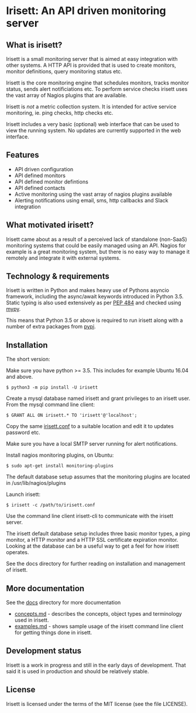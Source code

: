 Irisett: An API driven monitoring server
========================================

What is irisett?
----------------

Irisett is a small monitoring server that is aimed at easy integration with
other systems. A HTTP API is provided that is used to create monitors,
monitor definitions, query monitoring status etc.

Irisett is the core monitoring engine that schedules monitors, tracks monitor
status, sends alert notificiations etc. To perform service checks irisett
uses the vast array of Nagios plugins that are available.

Irisett is _not_ a metric collection system. It is intended for active
service monitoring, ie. ping checks, http checks etc.

Irisett includes a very basic (optional) web interface that can be used to
view the running system. No updates are currently supported in the web
interface.


Features
--------

* API driven configuration
* API defined monitors
* API defined monitor defintions
* API defined contacts
* Active monitoring using the vast array of nagios plugins available
* Alerting notifications using email, sms, http callbacks and Slack integration


What motivated irisett?
-----------------------

Irisett came about as a result of a perceived lack of standalone (non-SaaS)
monitoring systems that could be easily managed using an API. Nagios for
example is a great monitoring system, but there is no easy way to manage
it remotely and integrate it with external systems.


Technology & requirements
-------------------------

Irisett is written in Python and makes heavy use of Pythons asyncio framework,
including the async/await keywords introduced in Python 3.5. Static typing is
also used extensively as per
[PEP 484](https://www.python.org/dev/peps/pep-0484/) and checked using
[mypy](http://mypy-lang.org/).

This means that Python 3.5 or above is required to run irisett along with
a number of extra packages from [pypi](https://pypi.python.org/pypi).


Installation
------------

The short version:

Make sure you have python >= 3.5. This includes for example Ubuntu 16.04
and above.

    $ python3 -m pip install -U irisett

Create a mysql database named irisett and grant privileges to an irisett
user. From the mysql command line client:

    $ GRANT ALL ON irisett.* TO 'irisett'@'localhost';

Copy the same [irisett.conf](https://github.com/beebyte/irisett/blob/master/examples/irisett.conf) to a suitable location and edit it to updates password
etc.

Make sure you have a local SMTP server running for alert notifications.

Install nagios monitoring plugins, on Ubuntu:

    $ sudo apt-get install monitoring-plugins

The default database setup assumes that the monitoring plugins are located
in /usr/lib/nagios/plugins

Launch irisett:

    $ irisett -c /path/to/irisett.conf

Use the command line client irisett-cli to communicate with the irisett
server.

The irisett default database setup includes three basic monitor types,
a ping monitor, a HTTP monitor and a HTTP SSL certificate expiration monitor.
Looking at the database can be a useful way to get a feel for how irisett
operates.

See the docs directory for further reading on installation and management
of irisett.


More documentation
------------------

See the [docs](https://github.com/beebyte/irisett/blob/master/docs/) directory
for more documentation

* [concepts.md](https://github.com/beebyte/irisett/blob/master/docs/concepts.md) - describes the concepts, object types and terminology used in irisett.
* [examples.md](https://github.com/beebyte/irisett/blob/master/docs/examples.md) - shows sample usage of the irisett command line client for getting things done in irisett.


Development status
------------------

Irisett is a work in progress and still in the early days of development. That
said it is used in production and should be relatively stable.


License
-------
Irisett is licensed under the terms of the MIT license (see the file LICENSE).
